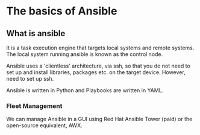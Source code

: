 # The basics of Ansible

## What is ansible
It is a task execution engine that targets local systems and remote systems. The local system running ansible is known  as
the control node.

Ansible uses a 'clientless' architecture, via ssh, so that you do not need to set up and install libraries, packages 
etc. on the target device. However, need to set up ssh.

Ansible is written in Python and Playbooks are written in YAML.

### Fleet Management
We can manage Ansible in a GUI using Red Hat Ansible Tower (paid) or the open-source equivalent, AWX.